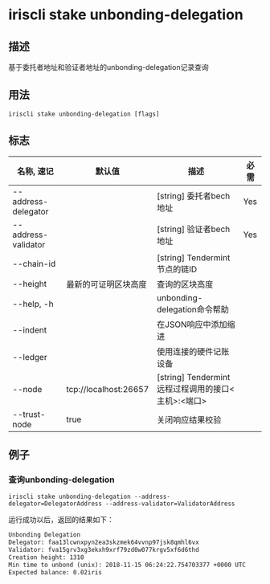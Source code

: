 # iriscli stake unbonding-delegation

## 描述

基于委托者地址和验证者地址的unbonding-delegation记录查询

## 用法

```
iriscli stake unbonding-delegation [flags]
```

## 标志

| 名称, 速记           | 默认值                     | 描述                                                                 | 必需     |
| ------------------- | -------------------------- | ------------------------------------------------------------------- | -------- |
| --address-delegator |                            | [string] 委托者bech地址                                              | Yes      |
| --address-validator |                            | [string] 验证者bech地址                                             | Yes      |
| --chain-id          |                            | [string] Tendermint节点的链ID                                       |          |
| --height            | 最新的可证明区块高度         | 查询的区块高度                                                       |          |
| --help, -h          |                            | unbonding-delegation命令帮助                                        |          |
| --indent            |                            | 在JSON响应中添加缩进                                                 |          |
| --ledger            |                            | 使用连接的硬件记账设备                                                |          |
| --node              | tcp://localhost:26657      | [string] Tendermint远程过程调用的接口\<主机>:\<端口>                  |          |
| --trust-node        | true                       | 关闭响应结果校验                                                     |          |


## 例子

### 查询unbonding-delegation

```shell
iriscli stake unbonding-delegation --address-delegator=DelegatorAddress --address-validator=ValidatorAddress
```

运行成功以后，返回的结果如下：

```txt
Unbonding Delegation
Delegator: faa13lcwnxpyn2ea3skzmek64vvnp97jsk8qmhl6vx
Validator: fva15grv3xg3ekxh9xrf79zd0w077krgv5xf6d6thd
Creation height: 1310
Min time to unbond (unix): 2018-11-15 06:24:22.754703377 +0000 UTC
Expected balance: 0.02iris
```
